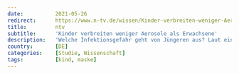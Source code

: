 ```yaml
---
date:          2021-05-26
redirect:      https://www.n-tv.de/wissen/Kinder-verbreiten-weniger-Aerosole-als-Erwachsene-article22576380.html
title:         ntv
subtitle:      'Kinder verbreiten weniger Aerosole als Erwachsene'
description:   'Welche Infektionsgefahr geht von Jüngeren aus? Laut einer neuen Berliner Studie verbreiten Kinder deutlich weniger Aerosole als Erwachsene. Die Erkenntnisse könnten unter anderem in die Bewertungen für die Rückkehr zum Präsenzunterricht einfließen.'
country:       [DE]
categories:    [Studie, Wissenschaft]
tags:          [kind, maske]
---
```

